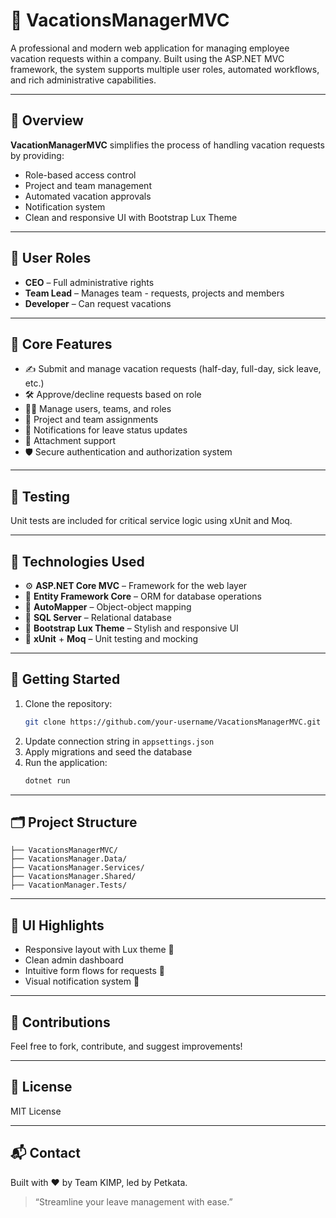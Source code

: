 # 🌴 VacationsManagerMVC

A professional and modern web application for managing employee vacation requests within a company. Built using the ASP.NET MVC framework, the system supports multiple user roles, automated workflows, and rich administrative capabilities.

---

## 📌 Overview

**VacationManagerMVC** simplifies the process of handling vacation requests by providing:

- Role-based access control
- Project and team management
- Automated vacation approvals
- Notification system
- Clean and responsive UI with Bootstrap Lux Theme

---

## 👤 User Roles

- **CEO** – Full administrative rights
- **Team Lead** – Manages team - requests, projects and members
- **Developer** – Can request vacations

---

## 🔧 Core Features

- ✍️ Submit and manage vacation requests (half-day, full-day, sick leave, etc.)
- 🛠 Approve/decline requests based on role
- 🧑‍💼 Manage users, teams, and roles
- 📁 Project and team assignments
- 🔔 Notifications for leave status updates
- 📄 Attachment support
- 🛡 Secure authentication and authorization system

---

## 🧪 Testing

Unit tests are included for critical service logic using xUnit and Moq.

---

## 🧠 Technologies Used

- ⚙️ **ASP.NET Core MVC** – Framework for the web layer
- 🧵 **Entity Framework Core** – ORM for database operations
- 🧭 **AutoMapper** – Object-object mapping
- 💾 **SQL Server** – Relational database
- 🎨 **Bootstrap Lux Theme** – Stylish and responsive UI
- 🧪 **xUnit** + **Moq** – Unit testing and mocking

---

## 🚀 Getting Started

1. Clone the repository:
   ```bash
   git clone https://github.com/your-username/VacationsManagerMVC.git
   ```
2. Update connection string in `appsettings.json`
3. Apply migrations and seed the database
4. Run the application:
   ```bash
   dotnet run
   ```

---

## 🗂 Project Structure

```
├── VacationsManagerMVC/       
├── VacationsManager.Data/     
├── VacationsManager.Services/ 
├── VacationsManager.Shared/   
├── VacationManager.Tests/     
```

---

## 📸 UI Highlights

- Responsive layout with Lux theme 🎨
- Clean admin dashboard
- Intuitive form flows for requests 📅
- Visual notification system 🔔

---

## 🙌 Contributions

Feel free to fork, contribute, and suggest improvements!

---

## 📝 License

MIT License

---

## 📬 Contact

Built with ❤️ by Team KIMP, led by Petkata.

> “Streamline your leave management with ease.”
